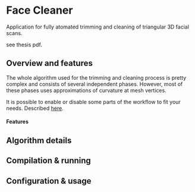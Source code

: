 # Face Cleaner

Application for fully atomated trimming and cleaning of triangular 3D facial scans.

see thesis pdf.

## Overview and features

The whole algorithm used for the trimming and cleaning process is pretty complex and consists of several independent phases. 
However, most of these phases uses approximations of curvature at mesh vertices.

It is possible to enable or disable some parts of the workflow to fit your needs. Described [here](#configuration-&-usage).

#### Features

## Algorithm details


## Compilation & running

## Configuration & usage
